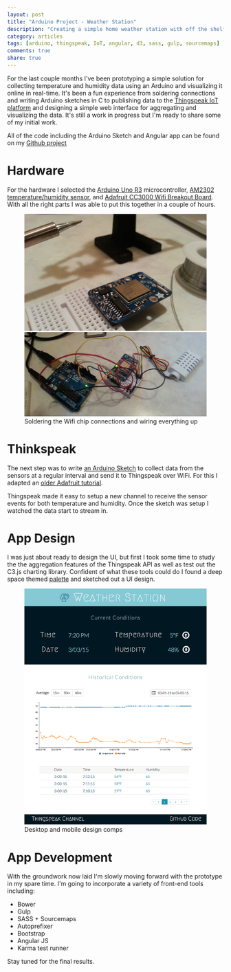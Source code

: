 ```yaml
---
layout: post
title: "Arduino Project - Weather Station"
description: "Creating a simple home weather station with off the shelf hardware, web platforms, and Thingspeak"
category: articles
tags: [arduino, thingspeak, IoT, angular, d3, sass, gulp, sourcemaps]
comments: true
share: true
---
```


For the last couple months I've been prototyping a simple solution for collecting temperature and humidity data using an Arduino and visualizing it online in real-time.  It's been a fun experience from soldering connections and writing Arduino sketches in C to publishing data to the [Thingspeak IoT platform](https://thingspeak.com/) and designing a simple web interface for aggregating and visualizing the data.  It's still a work in progress but I'm ready to share some of my initial work.

All of the code including the Arduino Sketch and Angular app can be found on my [Github project](https://github.com/twelch/weather-station)

# Hardware

For the hardware I selected the [Arduino Uno R3](http://www.adafruit.com/products/500) microcontroller, [AM2302 temperature/humidity sensor](http://www.adafruit.com/product/393), and [Adafruit CC3000 Wifi Breakout Board](http://www.adafruit.com/product/1510).  With all the right parts I was able to put this together in a couple of hours.

<figure class="half">
  <a href="/images/posts/weatherstation/solder.jpg"><img src="/images/posts/weatherstation/solder.jpg"></a>
  <a href="/images/posts/weatherstation/connect.jpg"><img src="/images/posts/weatherstation/connect.jpg"></a>
  <figcaption>Soldering the Wifi chip connections and wiring everything up</figcaption>
</figure>

# Thinkspeak

The next step was to write [an Arduino Sketch](https://github.com/twelch/weather-station/blob/master/arduino/CC3000_weather.ino) to collect data from the sensors at a regular interval and send it to Thingspeak over WiFi.  For this I adapted an [older Adafruit tutorial](https://learn.adafruit.com/adafruit-cc3000-wifi-and-xively).

Thingspeak made it easy to setup a new channel to receive the sensor events for both temperature and humidity.  Once the sketch was setup I watched the data start to stream in.

# App Design

I was just about ready to design the UI, but first I took some time to study the the aggregation features of the Thingspeak API as well as test out the C3.js charting library.  Confident of what these tools could do I found a deep space themed [palette](https://www.tumblr.com/search/space%20palette) and sketched out a UI design.

<figure class="half">
  <a href="/images/posts/weatherstation/ui.gif"><img src="/images/posts/weatherstation/ui.gif"></a>
  <figcaption>Desktop and mobile design comps</figcaption>
</figure>

# App Development

With the groundwork now laid I'm slowly moving forward with the prototype in my spare time.  I'm going to incorporate a variety of front-end tools including:

* Bower
* Gulp
* SASS + Sourcemaps
* Autoprefixer
* Bootstrap
* Angular JS
* Karma test runner

Stay tuned for the final results.



